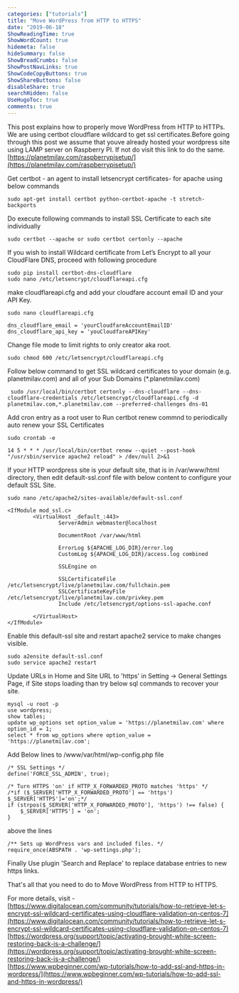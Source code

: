 ```yaml
---
categories: ["tutorials"]
title: "Move WordPress from HTTP to HTTPS"
date: "2019-06-18"
ShowReadingTime: true
ShowWordCount: true
hidemeta: false
hideSummary: false
ShowBreadCrumbs: false
ShowPostNavLinks: true
ShowCodeCopyButtons: true
ShowShareButtons: false
disableShare: true
searchHidden: false
UseHugoToc: true
comments: true
---
```



This post explains how to properly move WordPress from HTTP to HTTPs. We are using certbot cloudflare wildcard to get ssl certificates.Before going through this post we assume that youve already hosted your wordpress site using LAMP server on Raspberry PI. If not do visit this link to do the same.  
[https://planetmilav.com/raspberrypisetup/](https://planetmilav.com/raspberrypisetup/)

Get certbot - an agent to install letsencrypt certificates- for apache using below commands

```
sudo apt-get install certbot python-certbot-apache -t stretch-backports
```

Do execute following commands to install SSL Certificate to each site individually

```
sudo certbot --apache or sudo certbot certonly --apache 
```

If you wish to install Wildcard certificate from Let’s Encrypt to all your CloudFlare DNS, proceed with following procedure

```
sudo pip install certbot-dns-cloudflare
sudo nano /etc/letsencrypt/cloudflareapi.cfg
```

make cloudflareapi.cfg and add your cloudfare account email ID and your API Key.

```
sudo nano cloudflareapi.cfg
```

```
dns_cloudflare_email = 'yourCloudfareAccountEmailID'
dns_cloudflare_api_key = 'youCloudfareAPIKey'
```

Change file mode to limit rights to only creator aka root.

```
sudo chmod 600 /etc/letsencrypt/cloudflareapi.cfg
```

Follow below command to get SSL wildcard certificates to your domain (e.g. planetmilav.com) and all of your Sub Domains (\*.planetmilav.com)

```
 sudo /usr/local/bin/certbot certonly --dns-cloudflare --dns-cloudflare-credentials /etc/letsencrypt/cloudflareapi.cfg -d planetmilav.com,*.planetmilav.com --preferred-challenges dns-01
```

Add cron entry as a root user to Run certbot renew commnd to periodically auto renew your SSL Certificates

```
sudo crontab -e
```

```
14 5 * * * /usr/local/bin/certbot renew --quiet --post-hook "/usr/sbin/service apache2 reload" > /dev/null 2>&1
```

If your HTTP wordpress site is your default site, that is in /var/www/html directory, then edit default-ssl.conf file with below content to configure your default SSL Site.

```
sudo nano /etc/apache2/sites-available/default-ssl.conf
```

```
<IfModule mod_ssl.c>
        <VirtualHost _default_:443>
                ServerAdmin webmaster@localhost

                DocumentRoot /var/www/html

                ErrorLog ${APACHE_LOG_DIR}/error.log
                CustomLog ${APACHE_LOG_DIR}/access.log combined

                SSLEngine on

                SSLCertificateFile /etc/letsencrypt/live/planetmilav.com/fullchain.pem
                SSLCertificateKeyFile /etc/letsencrypt/live/planetmilav.com/privkey.pem
                Include /etc/letsencrypt/options-ssl-apache.conf

        </VirtualHost>
</IfModule>
```

Enable this default-ssl site and restart apache2 service to make changes visible.

```
sudo a2ensite default-ssl.conf
sudo service apache2 restart
```

Update URLs in Home and Site URL to 'https' in Setting -> General Settings Page, if Site stops loading than try below sql commands to recover your site.

```
mysql -u root -p
use wordpress;
show tables;
update wp_options set option_value = 'https://planetmilav.com' where option_id = 1;
select * from wp_options where option_value = 'https://planetmilav.com';
```

Add Below lines to /www/var/html/wp-config.php file

```
/* SSL Settings */
define('FORCE_SSL_ADMIN', true);

/* Turn HTTPS 'on' if HTTP_X_FORWARDED_PROTO matches 'https' */
/*if ($_SERVER['HTTP_X_FORWARDED_PROTO'] == 'https') $_SERVER['HTTPS']='on';*/
if (strpos($_SERVER['HTTP_X_FORWARDED_PROTO'], 'https') !== false) {
    $_SERVER['HTTPS'] = 'on';
}
```

above the lines

```
/** Sets up WordPress vars and included files. */
require_once(ABSPATH . 'wp-settings.php');
```

Finally Use plugin 'Search and Replace' to replace database entries to new https links.

That's all that you need to do to Move WordPress from HTTP to HTTPS.

For more details, visit - 
[https://www.digitalocean.com/community/tutorials/how-to-retrieve-let-s-encrypt-ssl-wildcard-certificates-using-cloudflare-validation-on-centos-7](https://www.digitalocean.com/community/tutorials/how-to-retrieve-let-s-encrypt-ssl-wildcard-certificates-using-cloudflare-validation-on-centos-7)  
[https://wordpress.org/support/topic/activating-brought-white-screen-restoring-back-is-a-challenge/](https://wordpress.org/support/topic/activating-brought-white-screen-restoring-back-is-a-challenge/)  
[https://www.wpbeginner.com/wp-tutorials/how-to-add-ssl-and-https-in-wordpress/](https://www.wpbeginner.com/wp-tutorials/how-to-add-ssl-and-https-in-wordpress/)
